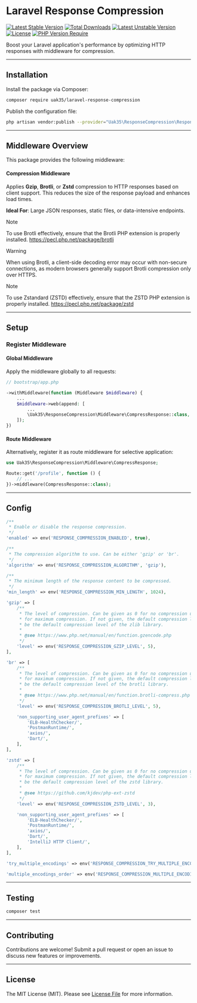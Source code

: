 # Laravel Response Compression

[![Latest Stable Version](https://poser.pugx.org/uak35/laravel-response-compression/v)](https://packagist.org/packages/uak35/laravel-response-compression) [![Total Downloads](https://poser.pugx.org/uak35/laravel-response-compression/downloads)](https://packagist.org/packages/uak35/laravel-response-compression) [![Latest Unstable Version](https://poser.pugx.org/uak35/laravel-response-compression/v/unstable)](https://packagist.org/packages/uak35/laravel-response-compression) [![License](https://poser.pugx.org/uak35/laravel-response-compression/license)](https://packagist.org/packages/uak35/laravel-response-compression) [![PHP Version Require](https://poser.pugx.org/uak35/laravel-response-compression/require/php)](https://packagist.org/packages/uak35/laravel-response-compression)

Boost your Laravel application's performance by optimizing HTTP responses with middleware for compression.

---

## Installation

Install the package via Composer:

```bash
composer require uak35/laravel-response-compression
```

Publish the configuration file:

```bash
php artisan vendor:publish --provider="Uak35\ResponseCompression\ResponseCompressionServiceProvider"
```

---

## Middleware Overview

This package provides the following middleware:

#### Compression Middleware

Applies **Gzip**, **Brotli**, or **Zstd** compression to HTTP responses based on client support. This reduces the size of the response payload and enhances load times.

**Ideal For**: Large JSON responses, static files, or data-intensive endpoints.

> [!NOTE]
> To use Brotli effectively, ensure that the Brotli PHP extension is properly installed.
> https://pecl.php.net/package/brotli

> [!WARNING]
> When using Brotli, a client-side decoding error may occur with non-secure connections, as modern browsers generally support Brotli compression only over HTTPS.

> [!NOTE]
> To use Zstandard (ZSTD) effectively, ensure that the ZSTD PHP extension is properly installed.
> https://pecl.php.net/package/zstd

---

## Setup

### Register Middleware

#### Global Middleware

Apply the middleware globally to all requests:

```php
// bootstrap/app.php

->withMiddleware(function (Middleware $middleware) {
    ...
    $middleware->web(append: [
        ...
        \Uak35\ResponseCompression\Middleware\CompressResponse::class,
    ]);
})
```

#### Route Middleware

Alternatively, register it as route middleware for selective application:

```php
use Uak35\ResponseCompression\Middleware\CompressResponse;

Route::get('/profile', function () {
    // ...
})->middleware(CompressResponse::class);
```

---

## Config

```php
/**
 * Enable or disable the response compression.
 */
'enabled' => env('RESPONSE_COMPRESSION_ENABLED', true),

/**
 * The compression algorithm to use. Can be either 'gzip' or 'br'.
 */
'algorithm' => env('RESPONSE_COMPRESSION_ALGORITHM', 'gzip'),

/**
 * The minimum length of the response content to be compressed.
 */
'min_length' => env('RESPONSE_COMPRESSION_MIN_LENGTH', 1024),

'gzip' => [
    /**
     * The level of compression. Can be given as 0 for no compression up to 9
     * for maximum compression. If not given, the default compression level will
     * be the default compression level of the zlib library.
     *
     * @see https://www.php.net/manual/en/function.gzencode.php
     */
    'level' => env('RESPONSE_COMPRESSION_GZIP_LEVEL', 5),
],

'br' => [
    /**
     * The level of compression. Can be given as 0 for no compression up to 11
     * for maximum compression. If not given, the default compression level will
     * be the default compression level of the brotli library.
     *
     * @see https://www.php.net/manual/en/function.brotli-compress.php
     */
    'level' => env('RESPONSE_COMPRESSION_BROTLI_LEVEL', 5),

    'non_supporting_user_agent_prefixes' => [
        'ELB-HealthChecker/',
        'PostmanRuntime/',
        'axios/',
        'Dart/',
    ],
],

'zstd' => [
    /**
     * The level of compression. Can be given as 0 for no compression up to 22
     * for maximum compression. If not given, the default compression level will
     * be the default compression level of the zstd library.
     *
     * @see https://github.com/kjdev/php-ext-zstd
     */
    'level' => env('RESPONSE_COMPRESSION_ZSTD_LEVEL', 3),

    'non_supporting_user_agent_prefixes' => [
        'ELB-HealthChecker/',
        'PostmanRuntime/',
        'axios/',
        'Dart/',
        'IntelliJ HTTP Client/',
    ],
],

'try_multiple_encodings' => env('RESPONSE_COMPRESSION_TRY_MULTIPLE_ENCODINGS', false),

'multiple_encodings_order' => env('RESPONSE_COMPRESSION_MULTIPLE_ENCODINGS_ORDER', 'br,zstd,gzip')

```

---

## Testing

```bash
composer test
```

---

## Contributing

Contributions are welcome! Submit a pull request or open an issue to discuss new features or improvements.

---

## License

The MIT License (MIT). Please see [License File](https://github.com/uak35/laravel-response-compression/blob/main/LICENSE) for more information.
